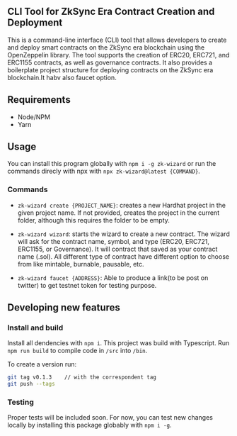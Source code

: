 ## CLI Tool for ZkSync Era Contract Creation and Deployment

This is a command-line interface (CLI) tool that allows developers to create and deploy smart contracts on the ZkSync era blockchain using the OpenZeppelin library. The tool supports the creation of ERC20, ERC721, and ERC1155 contracts, as well as governance contracts. It also provides a boilerplate project structure for deploying contracts on the ZkSync era blockchain.It habv also faucet option.


## Requirements

- Node/NPM
- Yarn

## Usage

You can install this program globally with `npm i -g zk-wizard` or run the commands direcly with npx with `npx zk-wizard@latest {COMMAND}`.

### Commands

- `zk-wizard create {PROJECT_NAME}`: creates a new Hardhat project in the given project name. If not provided, creates the project in the current folder, although this requires the folder to be empty.

- `zk-wizard wizard`: starts the wizard to create a new contract. The wizard will ask for the contract name, symbol, and type (ERC20, ERC721, ERC1155, or Governance). It will contract that saved as your contract name (.sol).
All different type of contract have different option to choose from like mintable, burnable, pausable, etc.

- `zk-wizard faucet {ADDRESS}`: Able to produce a link(to be post on twitter) to get testnet token for testing purpose.

## Developing new features

### Install and build

Install all dendencies with `npm i`.
This project was build with Typescript. Run `npm run build` to compile code in `/src` into `/bin`.

To create a version run:

```sh
git tag v0.1.3    // with the correspondent tag
git push --tags  
```

### Testing

Proper tests will be included soon. For now, you can test new changes locally by installing this package globably with `npm i -g`.
